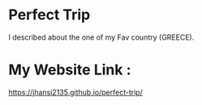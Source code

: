 # Perfect Trip
I described about the one of my Fav country (GREECE).

# My Website Link :
https://jhansi2135.github.io/perfect-trip/
